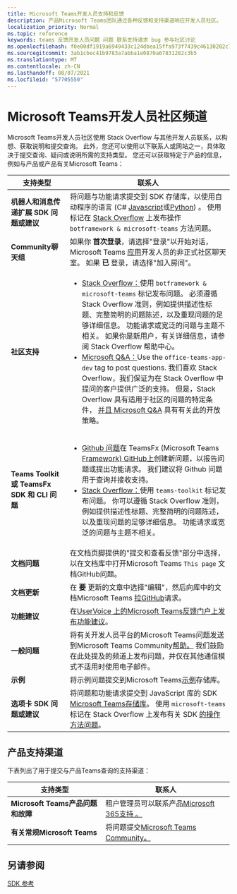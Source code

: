 ```yaml
---
title: Microsoft Teams开发人员支持和反馈
description: 产品Microsoft Teams团队通过各种反馈和支持渠道响应开发人员社区。
localization_priority: Normal
ms.topic: reference
keywords: teams 反馈开发人员问题 问题 联系支持请求 bug 参与社区讨论
ms.openlocfilehash: f0e00df1919a6949433c124dbea15ffa973f7439c46130202c7ba7b6bf750aea
ms.sourcegitcommit: 3ab1cbec41b9783a7abba1e0870a67831282c3b5
ms.translationtype: MT
ms.contentlocale: zh-CN
ms.lasthandoff: 08/07/2021
ms.locfileid: "57705550"
---
```

# <a name="microsoft-teams-developer-community-channels"></a>Microsoft Teams开发人员社区频道

Microsoft Teams开发人员社区使用 Stack Overflow 与其他开发人员联系，以构想、获取说明和提交查询。 此外，您还可以使用以下联系人或网站之一，具体取决于提交查询、疑问或说明所需的支持类型。 您还可以获取特定于产品的信息，例如与产品或产品有关Microsoft Teams：

|            **支持类型**            |               **联系人**                                                                                  |
|-----------------------------------------------------|---------------------------------------------------------------------------------------------------------------------------------------------------------------------------------------------------------------------------------------------------------------------------------------------------------------------------------------------------------------------------------------------------------------------------------------------------------------------------------------------------|
|         **机器人和消息传递扩展 SDK 问题或建议**         | 将问题与功能请求提交到 SDK 存储库，以使用自动程序的语言 (C# [](https://github.com/Microsoft/botbuilder-dotnet/) [Javascript](https://github.com/Microsoft/botbuilder-js)或[Python](https://github.com/Microsoft/botbuilder-python)) 。 使用 标记在 [Stack Overflow](https://stackoverflow.com/questions/tagged/botframework%20microsoft-teams) 上发布操作 `botframework & microsoft-teams` 方法问题。   |
|         **Community聊天组**         |  如果你 **首次登录**，请选择"登录"以开始对话，Microsoft Teams [应用](https://gitter.im/OfficeDev/MicrosoftTeamsAppDev)开发人员的非正式社区聊天室。 如果 **已** 登录，请选择"加入房间"。      |
|            **社区支持**             |     <ul><li> [Stack Overflow：](https://stackoverflow.com/questions/tagged/microsoft-teams)使用 `botframework & microsoft-teams` 标记发布问题。 必须遵循 Stack Overflow 准则，例如提供描述性标题、完整简明的问题陈述，以及重现问题的足够详细信息。 功能请求或宽泛的问题与主题不相关。 如果你是新用户，有关详细信息，请参阅 Stack Overflow 帮助中心。 </li>                                                                                                                                                                       <li>  [Microsoft Q&A：](/answers/topics/office-teams-app-dev.html)Use the `office-teams-app-dev` tag to post questions. 我们喜欢 Stack Overflow，我们保证为在 Stack Overflow 中提问的客户提供广泛的支持。 但是，Stack Overflow 具有适用于社区的问题的特定条件， [并且 Microsoft Q&A](/answers/topics/office-teams-app-dev.html) 具有有关此的开放策略。  </li> </ul>                                                                                            |
|          **Teams Toolkit或 TeamsFx SDK 和 CLI 问题**           |     <ul><li> [Github 问题](https://github.com/OfficeDev/TeamsFx/issues)在 TeamsFx (Microsoft Teams [Framework) GitHub上](https://github.com/OfficeDev/TeamsFx)创建新问题，以报告问题或提出功能请求。 我们建议将 Github 问题用于查询并接收支持。                                    <li>  [Stack Overflow：](https://stackoverflow.com/questions/tagged/teams-toolkit)使用 `teams-toolkit` 标记发布问题。 你可以遵循 Stack Overflow 准则，例如提供描述性标题、完整简明的问题陈述，以及重现问题的足够详细信息。 功能请求或宽泛的问题与主题不相关。 </li> </ul>                                                                                            |
|  **文档问题**  |        在文档页脚提供的"提交和查看反馈"部分中选择，以在文档库中打开Microsoft Teams `This page` 文档GitHub问题。  [](https://github.com/MicrosoftDocs/msteams-docs/issues)                                                                                                                                                                                            |
|  **文档更新**           |     在 **要** 更新的文章中选择"编辑"，然后向库中的文档Microsoft Teams [拉GitHub](https://github.com/MicrosoftDocs/msteams-docs)请求。                                                                                                                                                           |
|       **功能建议**       |                                                                                                                                                                      在[UserVoice 上的Microsoft Teams反馈门户上发布功能建议](https://microsoftteams.uservoice.com/forums/555103-public-preview/category/182881-developer-platform)。                                                                                                                                                                      |
|       **一般问题**         |将有关开发人员平台的Microsoft Teams问题发送到Microsoft Teams Community[帮助。](mailto:microsoftteamsdev@microsoft.com) 我们鼓励在此处提及的频道上发布问题，并仅在其他通信模式不适用时使用电子邮件。                                                                                                                                                                      |
|        **示例**         | 将示例问题提交到Microsoft Teams[示例](https://github.com/OfficeDev/Microsoft-Teams-Samples)存储库。|
|           **选项卡 SDK 问题或建议**          |         将问题和功能请求提交到 JavaScript 库的 SDK [Microsoft Teams存储库](https://github.com/OfficeDev/microsoft-teams-library-js/issues)。 使用 `microsoft-teams` 标记在 Stack Overflow 上发布有关 SDK [的操作方法问题](https://stackoverflow.com/questions/tagged/microsoft-teams)。                                                                                                                                                                            |

## <a name="product-support-channels"></a>产品支持渠道
下表列出了用于提交与产品Teams查询的支持渠道：

|            **支持类型**            |               **联系人**                                                                                  |
|-----------------------------------------------------|---------------------------------------------------------------------------------------------------------------------------------------------------------------------------------------------------------------------------------------------------------------------------------------------------------------------------------------------------------------------------------------------------------------------------------------------------------------------------------------------------|
|         **Microsoft Teams产品问题和故障**          | 租户管理员可以联系产品[Microsoft 365支持 。](/microsoft-365/admin/contact-support-for-business-products)                                                            |
|        **有关常规Microsoft Teams**        |  将问题提交[Microsoft Teams Community。](https://answers.microsoft.com/en-us/msteams/forum)               |                                                           

## <a name="see-also"></a>另请参阅

[SDK 参考](/javascript/api/overview/msteams-client?view=msteams-client-js-latest&preserve-view=true)
